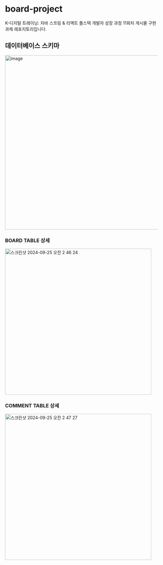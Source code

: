 # board-project
K-디지털 트레이닝: 자바 스프링 & 리액트 풀스택 개발자 성장 과정 11회차 게시물 구현 과제 레포지토리입니다.
## 데이터베이스 스키마
<img width="575" alt="image" src="https://github.com/user-attachments/assets/0e468c0b-5a3c-4c4b-bfd2-872a7a8bedfc">

### BOARD TABLE 상세
<img width="482" alt="스크린샷 2024-09-25 오전 2 46 24" src="https://github.com/user-attachments/assets/89478744-6686-457b-b3d8-462bd93c7ea5">

### COMMENT TABLE 상세
<img width="482" alt="스크린샷 2024-09-25 오전 2 47 27" src="https://github.com/user-attachments/assets/f6e187d8-07dc-4e1a-9a4e-dc7f672ac046">
